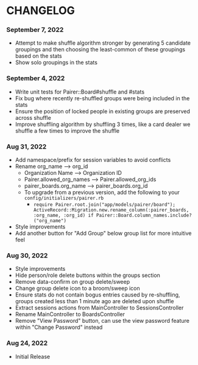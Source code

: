 # CHANGELOG

### September 7, 2022
- Attempt to make shuffle algorithm stronger by generating 5 candidate groupings and then choosing the least-common of these groupings based on the stats
- Show solo groupings in the stats

### September 4, 2022
- Write unit tests for Pairer::Board#shuffle and #stats
- Fix bug where recently re-shuffled groups were being included in the stats
- Ensure the position of locked people in existing groups are preserved across shuffle
- Improve shuffling algorithm by shuffling 3 times, like a card dealer we shuffle a few times to improve the shuffle

### Aug 31, 2022
- Add namespace/prefix for session variables to avoid conflicts
- Rename org_name --> org_id
  * Organization Name --> Organization ID
  * Pairer.allowed_org_names --> Pairer.allowed_org_ids
  * pairer_boards.org_name --> pairer_boards.org_id
  * To upgrade from a previous version, add the following to your `config/initializers/pairer.rb`
    * `require Pairer.root.join("app/models/pairer/board"); ActiveRecord::Migration.new.rename_column(:pairer_boards, :org_name, :org_id) if Pairer::Board.column_names.include?("org_name")`
- Style improvements
- Add another button for "Add Group" below group list for more intuitive feel

### Aug 30, 2022
- Style improvements
- Hide person/role delete buttons within the groups section
- Remove data-confirm on group delete/sweep
- Change group delete icon to a broom/sweep icon
- Ensure stats do not contain bogus entries caused by re-shuffling, groups created less than 1 minute ago are deleted upon shuffle
- Extract sessions actions from MainController to SessionsController
- Rename MainController to BoardsController
- Remove "View Password" button, can use the view password feature within "Change Password" instead

### Aug 24, 2022
- Initial Release
